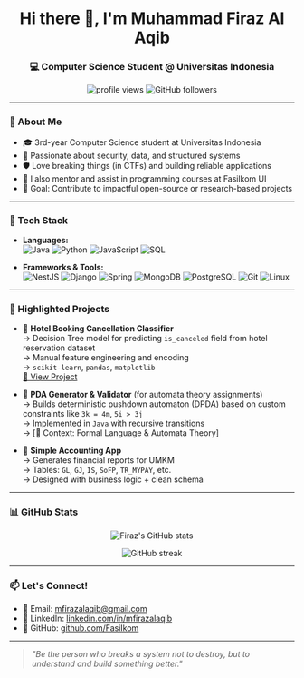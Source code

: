 <!-- Profil GitHub README -->

<h1 align="center">Hi there 👋, I'm Muhammad Firaz Al Aqib</h1>
<h3 align="center">💻 Computer Science Student @ Universitas Indonesia</h3>

<p align="center">
  <img src="https://komarev.com/ghpvc/?username=FasiIkom&style=flat-square&color=blue" alt="profile views" />
  <img src="https://img.shields.io/github/followers/FasiIkom?style=social" alt="GitHub followers" />
</p>

---

### 🚀 About Me

- 🎓 3rd-year Computer Science student at Universitas Indonesia  
- 🧠 Passionate about security, data, and structured systems  
- 🛡️ Love breaking things (in CTFs) and building reliable applications  
- 💼 I also mentor and assist in programming courses at Fasilkom UI  
- 🎯 Goal: Contribute to impactful open-source or research-based projects

---

### 🔧 Tech Stack

- **Languages:**  
  ![Java](https://img.shields.io/badge/Java-ED8B00?style=for-the-badge&logo=java&logoColor=white)
  ![Python](https://img.shields.io/badge/Python-3776AB?style=for-the-badge&logo=python&logoColor=white)
  ![JavaScript](https://img.shields.io/badge/JavaScript-F7DF1E?style=for-the-badge&logo=javascript&logoColor=black)
  ![SQL](https://img.shields.io/badge/SQL-4479A1?style=for-the-badge&logo=postgresql&logoColor=white)

- **Frameworks & Tools:**  
  ![NestJS](https://img.shields.io/badge/NestJS-E0234E?style=for-the-badge&logo=nestjs&logoColor=white)
  ![Django](https://img.shields.io/badge/Django-092E20?style=for-the-badge&logo=django&logoColor=white)
  ![Spring](https://img.shields.io/badge/Spring-6DB33F?style=for-the-badge&logo=spring&logoColor=white)
  ![MongoDB](https://img.shields.io/badge/MongoDB-4EA94B?style=for-the-badge&logo=mongodb&logoColor=white)
  ![PostgreSQL](https://img.shields.io/badge/PostgreSQL-316192?style=for-the-badge&logo=postgresql&logoColor=white)
  ![Git](https://img.shields.io/badge/Git-F05032?style=for-the-badge&logo=git&logoColor=white)
  ![Linux](https://img.shields.io/badge/Linux-FCC624?style=for-the-badge&logo=linux&logoColor=black)

---

### 📌 Highlighted Projects

- 🐍 **Hotel Booking Cancellation Classifier**  
  → Decision Tree model for predicting `is_canceled` field from hotel reservation dataset  
  → Manual feature engineering and encoding  
  → `scikit-learn`, `pandas`, `matplotlib`  
  [🔗 View Project](https://github.com/FasiIkom/242saurus)

- 🔐 **PDA Generator & Validator** (for automata theory assignments)  
  → Builds deterministic pushdown automaton (DPDA) based on custom constraints like `3k = 4m`, `5i > 3j`  
  → Implemented in `Java` with recursive transitions  
  → [🧠 Context: Formal Language & Automata Theory]

- 🧾 **Simple Accounting App**  
  → Generates financial reports for UMKM  
  → Tables: `GL`, `GJ`, `IS`, `SoFP`, `TR_MYPAY`, etc.  
  → Designed with business logic + clean schema

---

### 📊 GitHub Stats

<p align="center">
  <img src="https://github-readme-stats.vercel.app/api?username=FasiIkom&show_icons=true&theme=tokyonight" alt="Firaz's GitHub stats" />
</p>

<p align="center">
  <img src="https://streak-stats.demolab.com/?user=FasiIkom&theme=tokyonight&hide_border=true" alt="GitHub streak" />
</p>

---

### 📫 Let's Connect!

- 📧 Email: [mfirazalaqib@gmail.com](mailto:mfirazalaqib@gmail.com)  
- 💼 LinkedIn: [linkedin.com/in/mfirazalaqib](https://linkedin.com/in/mfirazalaqib)  
- 🐙 GitHub: [github.com/FasiIkom](https://github.com/FasiIkom)

---

> *"Be the person who breaks a system not to destroy, but to understand and build something better."*

